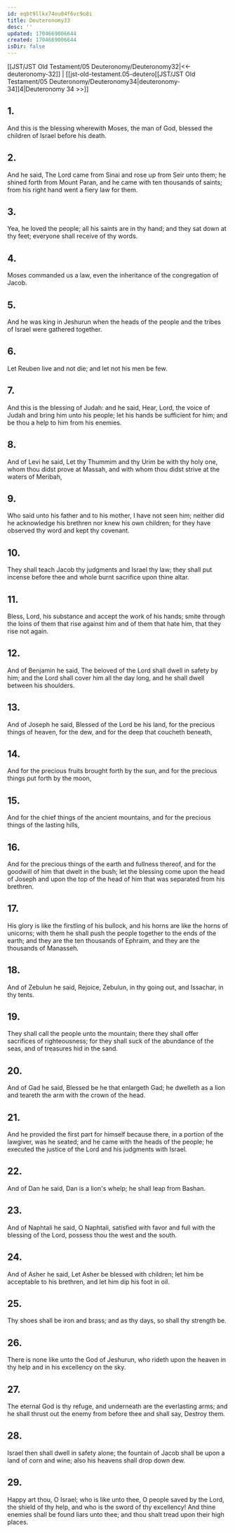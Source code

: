```yaml
---
id: eqbt9llkx74ou04f6vc9o8i
title: Deuteronomy33
desc: ''
updated: 1704669006644
created: 1704669006644
isDir: false
---
```

[[JST/JST Old Testament/05 Deuteronomy/Deuteronomy32|<<-deuteronomy-32]] | [[jst-old-testament.05-deutero[[JST/JST Old Testament/05 Deuteronomy/Deuteronomy34|deuteronomy-34]]4|Deuteronomy 34 >>]]
## 1.
And this is the blessing wherewith Moses, the man of God, blessed the children of Israel before his death.
## 2.
And he said, The Lord came from Sinai and rose up from Seir unto them; he shined forth from Mount Paran, and he came with ten thousands of saints; from his right hand went a fiery law for them.
## 3.
Yea, he loved the people; all his saints are in thy hand; and they sat down at thy feet; everyone shall receive of thy words.
## 4.
Moses commanded us a law, even the inheritance of the congregation of Jacob.
## 5.
And he was king in Jeshurun when the heads of the people and the tribes of Israel were gathered together.
## 6.
Let Reuben live and not die; and let not his men be few.
## 7.
And this is the blessing of Judah: and he said, Hear, Lord, the voice of Judah and bring him unto his people; let his hands be sufficient for him; and be thou a help to him from his enemies.
## 8.
And of Levi he said, Let thy Thummim and thy Urim be with thy holy one, whom thou didst prove at Massah, and with whom thou didst strive at the waters of Meribah,
## 9.
Who said unto his father and to his mother, I have not seen him; neither did he acknowledge his brethren nor knew his own children; for they have observed thy word and kept thy covenant.
## 10.
They shall teach Jacob thy judgments and Israel thy law; they shall put incense before thee and whole burnt sacrifice upon thine altar.
## 11.
Bless, Lord, his substance and accept the work of his hands; smite through the loins of them that rise against him and of them that hate him, that they rise not again.
## 12.
And of Benjamin he said, The beloved of the Lord shall dwell in safety by him; and the Lord shall cover him all the day long, and he shall dwell between his shoulders.
## 13.
And of Joseph he said, Blessed of the Lord be his land, for the precious things of heaven, for the dew, and for the deep that coucheth beneath,
## 14.
And for the precious fruits brought forth by the sun, and for the precious things put forth by the moon,
## 15.
And for the chief things of the ancient mountains, and for the precious things of the lasting hills,
## 16.
And for the precious things of the earth and fullness thereof, and for the goodwill of him that dwelt in the bush; let the blessing come upon the head of Joseph and upon the top of the head of him that was separated from his brethren.
## 17.
His glory is like the firstling of his bullock, and his horns are like the horns of unicorns; with them he shall push the people together to the ends of the earth; and they are the ten thousands of Ephraim, and they are the thousands of Manasseh.
## 18.
And of Zebulun he said, Rejoice, Zebulun, in thy going out, and Issachar, in thy tents.
## 19.
They shall call the people unto the mountain; there they shall offer sacrifices of righteousness; for they shall suck of the abundance of the seas, and of treasures hid in the sand.
## 20.
And of Gad he said, Blessed be he that enlargeth Gad; he dwelleth as a lion and teareth the arm with the crown of the head.
## 21.
And he provided the first part for himself because there, in a portion of the lawgiver, was he seated; and he came with the heads of the people; he executed the justice of the Lord and his judgments with Israel.
## 22.
And of Dan he said, Dan is a lion\'s whelp; he shall leap from Bashan.
## 23.
And of Naphtali he said, O Naphtali, satisfied with favor and full with the blessing of the Lord, possess thou the west and the south.
## 24.
And of Asher he said, Let Asher be blessed with children; let him be acceptable to his brethren, and let him dip his foot in oil.
## 25.
Thy shoes shall be iron and brass; and as thy days, so shall thy strength be.
## 26.
There is none like unto the God of Jeshurun, who rideth upon the heaven in thy help and in his excellency on the sky.
## 27.
The eternal God is thy refuge, and underneath are the everlasting arms; and he shall thrust out the enemy from before thee and shall say, Destroy them.
## 28.
Israel then shall dwell in safety alone; the fountain of Jacob shall be upon a land of corn and wine; also his heavens shall drop down dew.
## 29.
Happy art thou, O Israel; who is like unto thee, O people saved by the Lord, the shield of thy help, and who is the sword of thy excellency! And thine enemies shall be found liars unto thee; and thou shalt tread upon their high places.

